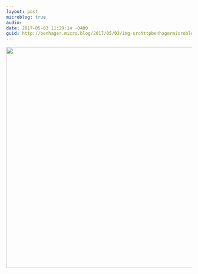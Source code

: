 ```yaml
---
layout: post
microblog: true
audio: 
date: 2017-05-03 11:29:14 -0400
guid: http://benhager.micro.blog/2017/05/03/img-srchttpbenhagermicrobloguploadsdfbbbcjpg-width.html
---
```

<img src="http://benhager.micro.blog/uploads/2017/dfb1b9b8c6.jpg" width="600" height="600" style="height: auto" />

